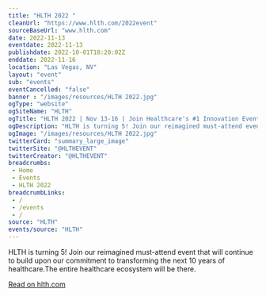 ```yaml
--- 
title: "HLTH 2022 "
cleanUrl: "https://www.hlth.com/2022event"
sourceBaseUrl: "www.hlth.com"
date: 2022-11-13
eventdate: 2022-11-13
publishdate: 2022-10-01T18:20:02Z
enddate: 2022-11-16
location: "Las Vegas, NV"
layout: "event"
sub: "events"
eventCancelled: "false"
banner : "/images/resources/HLTH 2022.jpg"
ogType: "website"
ogSiteName: "HLTH"
ogTitle: "HLTH 2022 | Nov 13-16 | Join Healthcare's #1 Innovation Event - HLTH"
ogDescription: "HLTH is turning 5! Join our reimagined must-attend event that will continue to build upon our commitment to transforming the next 10 years of healthcare.The entire healthcare ecosystem will be there."
ogImage: "/images/resources/HLTH 2022.jpg"
twitterCard: "summary_large_image"
twitterSite: "@HLTHEVENT"
twitterCreator: "@HLTHEVENT"
breadcrumbs:
 - Home
 - Events
 - HLTH 2022
breadcrumbLinks:
 - / 
 - /events
 - / 
source: "HLTH"
events/source: "HLTH"
---
```

HLTH is turning 5! Join our reimagined must-attend event that will continue to build upon our commitment to transforming the next 10 years of healthcare.The entire healthcare ecosystem will be there.  
  
[Read on hlth.com](https://www.hlth.com/2022event)
